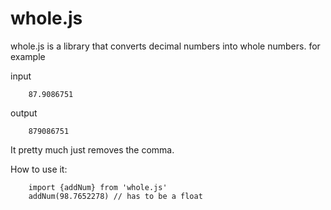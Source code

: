 # whole.js
whole.js is a library that converts decimal numbers into whole numbers.
for example

input
```
    87.9086751
```
output
```
    879086751
```
It pretty much just removes the comma.

How to use it:
```
    import {addNum} from 'whole.js'
    addNum(98.7652278) // has to be a float
```
